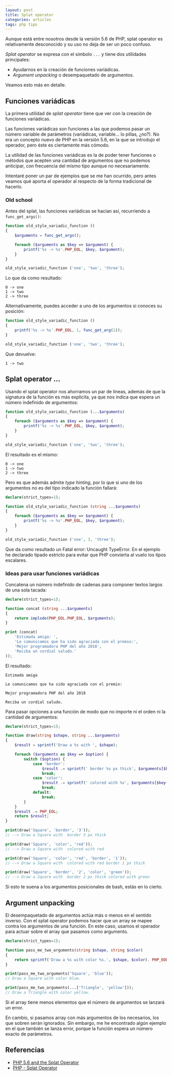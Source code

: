 ```yaml
---
layout: post
title: Splat operator
categories: articles
tags: php tips
---
```


Aunque está entre nosotros desde la versión 5.6 de PHP, splat operator es relativamente desconocido y su uso no deja de ser un poco confuso.

*Splat operator* se expresa con el símbolo `...` y tiene dos utilidades principales:

* Ayudarnos en la creación de funciones variádicas.
* *Argument unpacking* o desempaquetado de argumentos.

Veamos esto más en detalle.

## Funciones variádicas

La primera utilidad de *splat operator* tiene que ver con la creación de funciones variádicas.

Las funciones variádicas son funciones a las que podemos pasar un número variable de parámetros (variádicas, variable… lo pillas, ¿no?). No era un concepto nuevo de PHP en la versión 5.6, en la que se introdujo el operador, pero éste es ciertamente más cómodo.

La utilidad de las funciones variádicas es la de poder tener funciones o métodos que acepten una cantidad de argumentos que no podemos anticipar, con frecuencia del mismo tipo aunque no necesariamente.

Intentaré poner un par de ejemplos que se me han ocurrido, pero antes veamos qué aporta el operador al respecto de la forma tradicional de hacerlo.

### Old school

Antes del splat, las funciones variádicas se hacían así, recurriendo a `func_get_args()`:

```php
function old_style_variadic_function ()
{
    $arguments = func_get_args();

    foreach ($arguments as $key => $argument) {
        printf('%s -> %s'.PHP_EOL, $key, $argument);
    }
}

old_style_variadic_function ('one', 'two', 'three');
```

Lo que da como resultado:

```
0 -> one
1 -> two
2 -> three
```

Alternativamente, puedes acceder a uno de los argumentos si conoces su posición:

```php
function old_style_variadic_function ()
{
    printf('%s -> %s'.PHP_EOL, 1, func_get_arg(1));
}

old_style_variadic_function ('one', 'two', 'three');
```

Que devuelve:

```
1 -> two
```

## Splat operator ...

Usando el splat operator nos ahorramos un par de líneas, además de que la signatura de la función es más explícita, ya que nos indica que espera un número indefinido de argumentos:

```php
function old_style_variadic_function (...$arguments)
{
    foreach ($arguments as $key => $argument) {
        printf('%s -> %s'.PHP_EOL, $key, $argument);
    }
}

old_style_variadic_function ('one', 'two', 'three');
```

El resultado es el mismo:

```
0 -> one
1 -> two
2 -> three
```

Pero es que además admite *type hinting*, por lo que si uno de los argumentos no es del tipo indicado la función fallará:

```php
declare(strict_types=1);

function old_style_variadic_function (string ...$arguments)
{
    foreach ($arguments as $key => $argument) {
        printf('%s -> %s'.PHP_EOL, $key, $argument);
    }
}

old_style_variadic_function ('one', 3, 'three');
```

Que da como resultado un Fatal error: Uncaught TypeError. En el ejemplo he declarado tipado estricto para evitar que PHP convierta al vuelo los tipos escalares.

### Ideas para usar funciones variádicas

Concatena un número indefinido de cadenas para componer textos largos de una sola tacada:

```php
declare(strict_types=1);

function concat (string ...$arguments)
{
    return implode(PHP_EOL.PHP_EOL, $arguments);
}

print (concat(
    'Estimada amiga: ',
    'Le comunicamos que ha sido agraciada con el premio:',
    'Mejor programadora PHP del año 2018',
    'Reciba un cordial saludo.'
));
```

El resultado:

```
Estimada amiga

Le comunicamos que ha sido agraciada con el premio:

Mejor programadora PHP del año 2018

Reciba un cordial saludo.
```

Para pasar opciones a una función de modo que no importe ni el orden ni la cantidad de argumentos:

```php
declare(strict_types=1);

function draw(string $shape, string ...$arguments)
{
    $result = sprintf('Draw a %s with ', $shape);

    foreach ($arguments as $key => $option) {
        switch ($option) {
            case 'border':
                $result .= sprintf(' border %s px thick', $arguments[$key+1]);
                break;
            case 'color':
                $result .= sprintf(' colored with %s', $arguments[$key+1]);
                break;
            default:
                break;
        }
    }
    $result .= PHP_EOL;
    return $result;
}

print(draw('Square', 'border', '3'));
// --> Draw a Square with  border 3 px thick

print(draw('Square', 'color', 'red'));
// --> Draw a Square with  colored with red

print(draw('Square', 'color', 'red', 'border', '1'));
// --> Draw a Square with  colored with red border 1 px thick

print(draw('Square', 'border', '2', 'color', 'green'));
// --> Draw a Square with  border 2 px thick colored with green

```

Si esto te suena a los argumentos posicionales de bash, estás en lo cierto.

## Argument unpacking

El desempaquetado de argumentos actúa más o menos en el sentido inverso. Con el splat operator podemos hacer que un array se mapee contra los argumentos de una función. En este caso, usamos el operador para actuar sobre el array que pasamos como argumento.

```php
declare(strict_types=1);

function pass_me_two_arguments(string $shape, string $color)
{
    return sprintf('Draw a %s with color %s.', $shape, $color). PHP_EOL;
}

print(pass_me_two_arguments('Square', 'blue'));
// Draw a Square with color blue.

print(pass_me_two_arguments(...['Triangle', 'yellow']));
// Draw a Triangle with color yellow.
```

Si el array tiene menos elementos que el número de argumentos se lanzará un error.

En cambio, si pasamos array con más argumentos de los necesarios, los que sobren serán ignorados. Sin embargo, me he encontrado algún ejemplo en el que también se lanza error, porque la función espera un número exacto de parámetros.

## Referencias

* [PHP 5.6 and the Splat Operator](https://lornajane.net/posts/2014/php-5-6-and-the-splat-operator)
* [PHP - Splat Operator](https://blog.programster.org/php-splat-operator)
